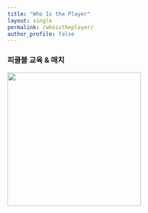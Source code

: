 ```yaml
---
title: "Who Is the Player"
layout: single
permalink: /whoistheplayer/
author_profile: false
---
```

### 피클볼 교육 & 매치
<a href="/workinprogress/pickleball"><img src="/assets/pickle.jpg" width="300" height="300"></a>

